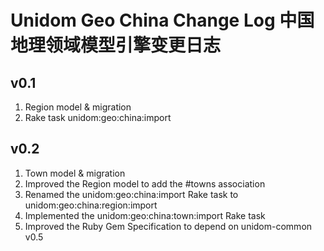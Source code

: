 # Unidom Geo China Change Log 中国地理领域模型引擎变更日志

## v0.1
1. Region model & migration
2. Rake task unidom:geo:china:import

## v0.2
1. Town model & migration
2. Improved the Region model to add the #towns association
3. Renamed the unidom:geo:china:import Rake task to unidom:geo:china:region:import
4. Implemented the unidom:geo:china:town:import Rake task
5. Improved the Ruby Gem Specification to depend on unidom-common v0.5
